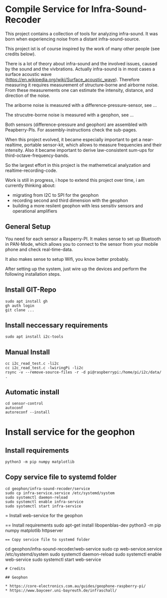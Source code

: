 # Compile Service for Infra-Sound-Recoder

This project contains a collection of tools for analyzing infra-sound. It was born when experiencing noise from a distant infra-sound-source.

This project ist is of course inspired by the work of many other people (see credits below).

There is a lot of theory about infra-sound and the involved issues, caused by the sound and the vivbrations. Actually infra-sound is in 
most cases a surface acoustic wave (https://en.wikipedia.org/wiki/Surface_acoustic_wave). Therefore measuring it requires measurement of
structure-borne and airborne noise. From these measurements one can estimate the intensity, distance, and direction of the noise.

The ariborne noise is measured with a difference-pressure-sensor, see ...

The strucutre-borne noise is measured with a geophon, see ... 

Both sensors (difference-pressure and geophon) are assembled with Peapberry-PIs. For assembly-instructions check the sub-pages.

When this project evolved, it became especially important to get a near-realtime, portable sensor-kit, which allows to measure
frequencies and their intensity. Also it became important to derive law-consistent sum-ups for third-octave-frequency-bands.

So the largest effort in this project is the mathemetical analyzation and realtime-recording-code.

Work is still in progress, i hope to extend this project over time, i am currently thinking about:

* migrating from I2C to SPI for the geophon
* recording second and third dimension with the geophon
* building a more resilent geophon with less sensitiv sensors and operational amplifiers 

## General Setup

You need for each sensor a Rasperry-PI. It makes sense to set up Bluetooth in PAN-Mode, which allows you to connect to the sensor from your mobile phone and check real-time-data.

It also makes sense to setup Wifi, you know better probably.

After setting up the system, just wire up the devices and perform the following installation steps.

## Install GIT-Repo

```
sudo apt install gh
gh auth login
git clone ...
```

## Install neccessary requirements

```
sudo apt install i2c-tools
```

## Manual Install
```
cc i2c_read_test.c -li2c
cc i2c_read_test.c -lwiringPi -li2c
rsync -v --remove-source-files -r -d pi@raspberrypi:/home/pi/i2c/data/ . 
```
## Automatic install
```
cd sensor-control
autoconf
autoreconf --install
```
# Install service for the geophon

## Install requirements
```
python3 -m pip numpy matplotlib
```
## Copy service file to systemd folder
```
cd geophon/infra-sound-recoder/service
sudo cp infra-service.service /etc/systemd/system
sudo systemctl daemon-reload
sudo systemctl enable infra-service
sudo systemctl start infra-service
```

= Install web-service for the geophon

== Install requirements
sudo apt-get install libopenblas-dev
python3 -m pip numpy matplotlib httpserver
```
== Copy service file to systemd folder
```
cd geophon/infra-sound-recoder/web-service
sudo cp web-service.service /etc/systemd/system
sudo systemctl daemon-reload
sudo systemctl enable web-service
sudo systemctl start web-service
```
# Credits

## Geophon

* https://core-electronics.com.au/guides/geophone-raspberry-pi/
* https://www.bayceer.uni-bayreuth.de/infraschall/